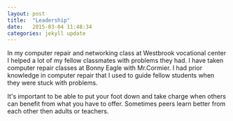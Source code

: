 ```yaml
---
layout: post
title:  "Leadership"
date:   2015-03-04 11:48:34
categories: jekyll update
---
```


In my computer repair and networking class at Westbrook vocational center I helped a lot of my fellow classmates with problems they had. I have taken computer repair classes at Bonny Eagle with Mr.Cormier. I had prior knowledge in computer repair that I used to guide fellow students when they were stuck with problems.

It's important to be able to put your foot down and take charge when others can benefit from what you have to offer. Sometimes peers learn better from each other then adults or teachers.
